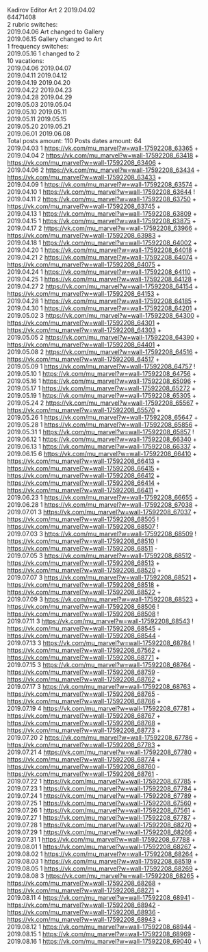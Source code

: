 Kadirov	Editor Art 2 2019.04.02\
64471408\
2 rubric switches:\
2019.04.06 Art changed to Gallery \
2019.06.15 Gallery changed to Art \
1 frequency switches:\
2019.05.16 1 changed to 2 \
10 vacations:\
2019.04.06 2019.04.07 \
2019.04.11 2019.04.12 \
2019.04.19 2019.04.20 \
2019.04.22 2019.04.23 \
2019.04.28 2019.04.29 \
2019.05.03 2019.05.04 \
2019.05.10 2019.05.11 \
2019.05.11 2019.05.15 \
2019.05.20 2019.05.21 \
2019.06.01 2019.06.08 \
Total posts amount: 110	Posts dates amount: 64\
2019.04.03 1 https://vk.com/mu_marvel?w=wall-17592208_63365 + \
2019.04.04 2 https://vk.com/mu_marvel?w=wall-17592208_63418 + https://vk.com/mu_marvel?w=wall-17592208_63406 + \
2019.04.06 2 https://vk.com/mu_marvel?w=wall-17592208_63434 + https://vk.com/mu_marvel?w=wall-17592208_63433 + \
2019.04.09 1 https://vk.com/mu_marvel?w=wall-17592208_63574 + \
2019.04.10 1 https://vk.com/mu_marvel?w=wall-17592208_63644 ! \
2019.04.11 2 https://vk.com/mu_marvel?w=wall-17592208_63750 + https://vk.com/mu_marvel?w=wall-17592208_63745 + \
2019.04.13 1 https://vk.com/mu_marvel?w=wall-17592208_63809 + \
2019.04.15 1 https://vk.com/mu_marvel?w=wall-17592208_63875 + \
2019.04.17 2 https://vk.com/mu_marvel?w=wall-17592208_63966 + https://vk.com/mu_marvel?w=wall-17592208_63983 + \
2019.04.18 1 https://vk.com/mu_marvel?w=wall-17592208_64002 + \
2019.04.20 1 https://vk.com/mu_marvel?w=wall-17592208_64018 + \
2019.04.21 2 https://vk.com/mu_marvel?w=wall-17592208_64074 + https://vk.com/mu_marvel?w=wall-17592208_64075 + \
2019.04.24 1 https://vk.com/mu_marvel?w=wall-17592208_64110 + \
2019.04.25 1 https://vk.com/mu_marvel?w=wall-17592208_64128 + \
2019.04.27 2 https://vk.com/mu_marvel?w=wall-17592208_64154 + https://vk.com/mu_marvel?w=wall-17592208_64153 + \
2019.04.28 1 https://vk.com/mu_marvel?w=wall-17592208_64185 + \
2019.04.30 1 https://vk.com/mu_marvel?w=wall-17592208_64201 + \
2019.05.02 3 https://vk.com/mu_marvel?w=wall-17592208_64300 + https://vk.com/mu_marvel?w=wall-17592208_64301 + https://vk.com/mu_marvel?w=wall-17592208_64303 + \
2019.05.05 2 https://vk.com/mu_marvel?w=wall-17592208_64390 + https://vk.com/mu_marvel?w=wall-17592208_64401 + \
2019.05.08 2 https://vk.com/mu_marvel?w=wall-17592208_64516 + https://vk.com/mu_marvel?w=wall-17592208_64517 + \
2019.05.09 1 https://vk.com/mu_marvel?w=wall-17592208_64757 ! \
2019.05.10 1 https://vk.com/mu_marvel?w=wall-17592208_64756 + \
2019.05.16 1 https://vk.com/mu_marvel?w=wall-17592208_65096 + \
2019.05.17 1 https://vk.com/mu_marvel?w=wall-17592208_65272 + \
2019.05.19 1 https://vk.com/mu_marvel?w=wall-17592208_65305 + \
2019.05.24 2 https://vk.com/mu_marvel?w=wall-17592208_65567 + https://vk.com/mu_marvel?w=wall-17592208_65570 + \
2019.05.26 1 https://vk.com/mu_marvel?w=wall-17592208_65647 + \
2019.05.28 1 https://vk.com/mu_marvel?w=wall-17592208_65856 + \
2019.05.31 1 https://vk.com/mu_marvel?w=wall-17592208_65857 ! \
2019.06.12 1 https://vk.com/mu_marvel?w=wall-17592208_66340 + \
2019.06.13 1 https://vk.com/mu_marvel?w=wall-17592208_66337 + \
2019.06.15 6 https://vk.com/mu_marvel?w=wall-17592208_66410 + https://vk.com/mu_marvel?w=wall-17592208_66413 + https://vk.com/mu_marvel?w=wall-17592208_66415 + https://vk.com/mu_marvel?w=wall-17592208_66412 + https://vk.com/mu_marvel?w=wall-17592208_66414 + https://vk.com/mu_marvel?w=wall-17592208_66411 + \
2019.06.23 1 https://vk.com/mu_marvel?w=wall-17592208_66655 + \
2019.06.28 1 https://vk.com/mu_marvel?w=wall-17592208_67038 + \
2019.07.01 3 https://vk.com/mu_marvel?w=wall-17592208_67037 + https://vk.com/mu_marvel?w=wall-17592208_68505 ! https://vk.com/mu_marvel?w=wall-17592208_68507 ! \
2019.07.03 3 https://vk.com/mu_marvel?w=wall-17592208_68509 ! https://vk.com/mu_marvel?w=wall-17592208_68510 ! https://vk.com/mu_marvel?w=wall-17592208_68511 - \
2019.07.05 3 https://vk.com/mu_marvel?w=wall-17592208_68512 - https://vk.com/mu_marvel?w=wall-17592208_68513 + https://vk.com/mu_marvel?w=wall-17592208_68520 + \
2019.07.07 3 https://vk.com/mu_marvel?w=wall-17592208_68521 + https://vk.com/mu_marvel?w=wall-17592208_68518 + https://vk.com/mu_marvel?w=wall-17592208_68522 + \
2019.07.09 3 https://vk.com/mu_marvel?w=wall-17592208_68523 + https://vk.com/mu_marvel?w=wall-17592208_68506 ! https://vk.com/mu_marvel?w=wall-17592208_68508 ! \
2019.07.11 3 https://vk.com/mu_marvel?w=wall-17592208_68543 ! https://vk.com/mu_marvel?w=wall-17592208_68545 + https://vk.com/mu_marvel?w=wall-17592208_68544 - \
2019.07.13 3 https://vk.com/mu_marvel?w=wall-17592208_68784 ! https://vk.com/mu_marvel?w=wall-17592208_67562 + https://vk.com/mu_marvel?w=wall-17592208_68771 + \
2019.07.15 3 https://vk.com/mu_marvel?w=wall-17592208_68764 - https://vk.com/mu_marvel?w=wall-17592208_68759 - https://vk.com/mu_marvel?w=wall-17592208_68762 + \
2019.07.17 3 https://vk.com/mu_marvel?w=wall-17592208_68763 + https://vk.com/mu_marvel?w=wall-17592208_68765 - https://vk.com/mu_marvel?w=wall-17592208_68766 + \
2019.07.19 4 https://vk.com/mu_marvel?w=wall-17592208_67781 + https://vk.com/mu_marvel?w=wall-17592208_68767 + https://vk.com/mu_marvel?w=wall-17592208_68768 + https://vk.com/mu_marvel?w=wall-17592208_68773 + \
2019.07.20 2 https://vk.com/mu_marvel?w=wall-17592208_67786 + https://vk.com/mu_marvel?w=wall-17592208_67783 + \
2019.07.21 4 https://vk.com/mu_marvel?w=wall-17592208_67780 + https://vk.com/mu_marvel?w=wall-17592208_68774 + https://vk.com/mu_marvel?w=wall-17592208_68760 - https://vk.com/mu_marvel?w=wall-17592208_68761 - \
2019.07.22 1 https://vk.com/mu_marvel?w=wall-17592208_67785 + \
2019.07.23 1 https://vk.com/mu_marvel?w=wall-17592208_67784 + \
2019.07.24 1 https://vk.com/mu_marvel?w=wall-17592208_67789 + \
2019.07.25 1 https://vk.com/mu_marvel?w=wall-17592208_67560 + \
2019.07.26 1 https://vk.com/mu_marvel?w=wall-17592208_67561 + \
2019.07.27 1 https://vk.com/mu_marvel?w=wall-17592208_67787 + \
2019.07.28 1 https://vk.com/mu_marvel?w=wall-17592208_68270 + \
2019.07.29 1 https://vk.com/mu_marvel?w=wall-17592208_68266 + \
2019.07.31 1 https://vk.com/mu_marvel?w=wall-17592208_67788 + \
2019.08.01 1 https://vk.com/mu_marvel?w=wall-17592208_68267 + \
2019.08.02 1 https://vk.com/mu_marvel?w=wall-17592208_68264 + \
2019.08.03 1 https://vk.com/mu_marvel?w=wall-17592208_68519 + \
2019.08.05 1 https://vk.com/mu_marvel?w=wall-17592208_68269 + \
2019.08.08 3 https://vk.com/mu_marvel?w=wall-17592208_68265 + https://vk.com/mu_marvel?w=wall-17592208_68268 + https://vk.com/mu_marvel?w=wall-17592208_68271 + \
2019.08.11 4 https://vk.com/mu_marvel?w=wall-17592208_68941 - https://vk.com/mu_marvel?w=wall-17592208_68942 - https://vk.com/mu_marvel?w=wall-17592208_68936 - https://vk.com/mu_marvel?w=wall-17592208_68943 + \
2019.08.12 1 https://vk.com/mu_marvel?w=wall-17592208_68944 - \
2019.08.15 1 https://vk.com/mu_marvel?w=wall-17592208_68969 - \
2019.08.16 1 https://vk.com/mu_marvel?w=wall-17592208_69040 + \
